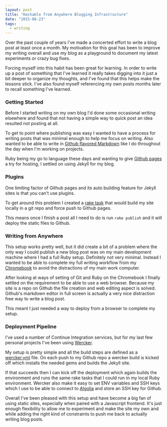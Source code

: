 ```yaml
---
layout: post
title: "Hackable from Anywhere Blogging Infrastructure"
date: "2015-08-23"
tags:
  - writing
---
```


Over the past couple of years I've made a concerted effort to write a blog post at least once a month.  My motivation for this goal has been to improve my writing overall and use my blog as a playground to document my latest experiments or crazy bug fixes.

Forcing myself into this habit has been great for learning.  In order to write up a post of something that I've learned it really takes digging into it just a bit deeper to organize my thoughts, and I've found that this helps make the lessons stick.  I've also found myself referencing my own posts months later to recall something I've learned.

### Getting Started

Before I started writing on my own blog I'd done some occasional writing elsewhere and found that not having a simple way to quick post an idea resulted not posting at all.

To get to point where publishing was easy I wanted to have a process for writing posts that was minimal enough to help me focus on writing.  Also wanted to be able to write in [Github flavored Markdown](https://help.github.com/articles/github-flavored-markdown/) like I do throughout the day when I'm working on projects.

Ruby being my go to language these days and wanting to give [Github pages](https://help.github.com/articles/using-jekyll-with-pages/) a try for hosting, I settled on using Jekyll for my blog.

### Plugins

One limiting factor of Github pages and its auto building feature for Jekyll sites is that you can't use plugins.

To get around this problem I created a [rake task](https://github.com/calebwoods/calebwoods.github.io/blob/source/Rakefile) that would build my site locally in a git repo and force push to Github pages. 

This means once I finish a post all I need to do is run `rake publish` and it will deploy the static files to Github.

### Writing from Anywhere

This setup works pretty well, but it did create a bit of a problem where the only way I could publish a new blog post was on my main development machine where I had a full Ruby setup.  Definitely not very minimal.  Instead I wanted to be able to complete my full writing workflow from my [Chromebook](https://www.google.com/chromebook/) to avoid the distractions of my main work computer.

After looking at ways of setting of Git and Ruby on the Chromebook I finally settled on the requirement to be able to use a web browser.  Because my site is a repo on Github the file creation and web editing aspect is solved.  Github's markdown editor in full screen is actually a  very nice distraction free way to write a blog post.

This meant I just needed a way to deploy from a browser to complete my setup.

### Deployment Pipeline

I've used a number of Continue Integration services, but for my last few personal projects I've been using [Wercker](http://wercker.com/).

My setup is pretty simple and all the build steps are defined as a [wercker.yml](https://github.com/calebwoods/calebwoods.github.io/blob/source/wercker.yml) file.  On each push to my Github repo a wercker build is kicked off which installs the needed gems and builds the Jekyll site.

If that succeeds then I can kick off the deployment which again builds the environment and runs the same rake tasks that I could run in my local Ruby environment.  Wercker also make it easy to set ENV variables and SSH keys which I use to be able to connect to [Algolia](https://www.algolia.com/) and store an SSH key for Github.

Overall I've been pleased with this setup and have become a big fan of using static sites, especially when paired with a Javascript frontend.  It's just enough flexibility to allow me to experiment and make the site my own and while adding the right kind of constraints to push me back to actually writing blog posts.
